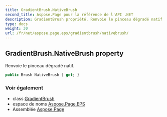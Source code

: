 ```yaml
---
title: GradientBrush.NativeBrush
second_title: Aspose.Page pour la référence de l'API .NET
description: GradientBrush propriété. Renvoie le pinceau dégradé natif.
type: docs
weight: 30
url: /fr/net/aspose.page.eps/gradientbrush/nativebrush/
---
```

## GradientBrush.NativeBrush property

Renvoie le pinceau dégradé natif.

```csharp
public Brush NativeBrush { get; }
```

### Voir également

* class [GradientBrush](../)
* espace de noms [Aspose.Page.EPS](../../gradientbrush/)
* Assemblée [Aspose.Page](../../../)


